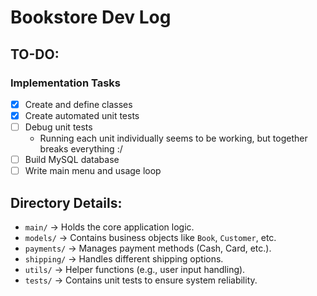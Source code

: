# Bookstore Dev Log

## TO-DO:

### Implementation Tasks

- [x] Create and define classes
- [x] Create automated unit tests
- [ ] Debug unit tests
  - Running each unit individually seems to be working, but together breaks everything :/
- [ ] Build MySQL database
- [ ] Write main menu and usage loop

## Directory Details:

- `main/` → Holds the core application logic.
- `models/` → Contains business objects like `Book`, `Customer`, etc.
- `payments/` → Manages payment methods (Cash, Card, etc.).
- `shipping/` → Handles different shipping options.
- `utils/` → Helper functions (e.g., user input handling).
- `tests/` → Contains unit tests to ensure system reliability.